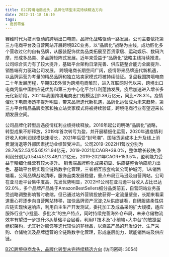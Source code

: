 ```yaml
---
title: B2C跨境电商龙头，品牌化转型未完待续精选方向
date: 2022-11-18 16:10
tags:
- 商贸零售
---
```

赛维时代为技术驱动的跨境出口电商，品牌化战略驱动一路发展。公司主要依托第三方电商平台及自营网站开展跨境B2C业务，以“品牌化”战略为主线，成功孵化多个营收过亿的自有品牌，从服装配饰优势品类拓展至百货家居、运动娱乐、数码汽摩，形成多品类、多品牌矩阵式发展。近年来受益于“品牌化”战略主线持续推进，公司综合实力有了较大提升，基础平台架构日渐完善、供应链整合能力全面提升、销售端有力驱动公司发展。
跨境电商长期空间广阔，疫情带来品牌迭代新机遇，以品牌运营为考量的精品品牌和独立站卖家模式将被持续验证。复盘我国跨境电商二十年发展历程，早期B2B外贸为跨境电商雏形，进入互联网时代以来，跨境出口电商凭借中国供应链优势和第三方中心化平台红利蓬勃发展，疫后加速进入增长多元化新阶段，2021年我国跨境电商出口规模达到1.39万亿元，同比+28.3%。疫情催化下电商渗透率提升明显，带来品牌迭代新机遇，品牌化运营成为未来趋势，第三方平台精品品牌卖家和独立站卖家模式将被持续验证，跨境电商行业有望迎来长期发展空间。
<!-- more -->
公司品牌化转型后遇疫情红利业绩持续释放。2016年起公司明确“品牌化”战略，转型成果不断释放，2019年首次转亏为盈，并开展精细化运营，2020年遇疫情利好收入和利润规模快速增长，2021年后受“封号潮”、国际货运成本上升及线上消费潮消退等外部因素扰动业绩暂受冲击。公司2019-2022H1营收分别为28.79/52.53/55.65/21.94亿元，2019-2021年CAGR+39.0%，整体增长较快;净利润分别为0.54/4.51/3.48/1.21亿元，2019-2021年CAGR+153.5%，盈利能力受益于精细化经营有较大提升。
销售端品牌孵化成果初显、供应链整合响应能力出色、基础平台层实现全链路数字化管理，三者相互嵌套构筑公司护城河。1从销售端看，公司品牌战略清晰，服饰品类发展稳健，重点布局亚马逊及自营网站。公司在亚马逊平台集中度高、先发优势明显，2022H1公司在亚马逊平台收入占比已达92.0%，多个品牌产品处于AmazonBestSellers细分品类前五，自营网站业务虽受战略调整影响暂时收缩，但已通过站外营销投放获得一定流量壁垒，长期来看渠道重心将逐步向自营网站转移，加快品牌资产沉淀;2从供应链看，自研服装柔性供应链实现快速响应，利用自主生产开发测试，委托加工及成品采购扩大规模，适应服饰行业“小批量、多批次”的生产特点，同时持续完善海外仓布局，未来仓储物流效率有望进一步提升;3从基础平台层看，利用IT技术及“小前端+大中台”的敏捷型组织架构，尤其针对服饰等迭代较快的非标品，以涵盖产品的开发设计、生产采购、仓储物流及品牌运营的全链路数字化管理，形成底层能力，赋能销售端及供应链。

[B2C跨境电商龙头，品牌化转型未完待续精选方向](https://url12.ctfile.com/f/3948612-727532718-cc418e?p=3054)
(访问密码: 3054)